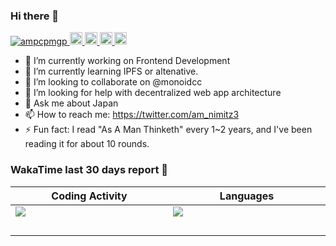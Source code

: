 ### Hi there 👋

<p align="left"> 
  <a href="https://github.com/ampcpmgp/ampcpmgp/">
    <img src="https://komarev.com/ghpvc/?username=ampcpmgp" alt="ampcpmgp" />
  </a>
  <a href="http://twitter.com/am_nimitz3">
    <img height="20" src="https://img.shields.io/twitter/follow/am_nimitz3?label=Twitter&logo=twitter&style=flat" />
  </a>
  <a href="https://github.com/ampcpmgp">
    <img height="20" src="https://img.shields.io/github/followers/ampcpmgp?label=follow&logo=github&style=flat" />
  </a>
  <a href="http://qiita.com/am_nimitz3">
    <img height="20" src="https://qiita-badge.apiapi.app/s/am_nimitz3/posts.svg" />
  </a>
  <//qiita.com/am_nimitz3">
    <img height="20" src="https://qiita-badge.apiapi.app/s/am_nimitz3/contributions.svg" />
  </a>
</p>
  
- 🔭 I’m currently working on Frontend Development
- 🌱 I’m currently learning IPFS or altenative.
- 👯 I’m looking to collaborate on @monoidcc
- 🤔 I’m looking for help with decentralized web app architecture
- 💬 Ask me about Japan
- 📫 How to reach me: https://twitter.com/am_nimitz3 
- ⚡ Fun fact: I read "As A Man Thinketh" every 1~2 years, and I've been reading it for about 10 rounds.

### WakaTime last 30 days report 🐾

| Coding Activity | Languages |
| ----------- | ----------- |
| [![](https://wakatime.com/share/@e3de846b-e0e5-4865-8e40-e25b8e8311fd/0d8a9e83-af50-4d57-b361-84f2fffede59.svg)](https://wakatime.com/share/@e3de846b-e0e5-4865-8e40-e25b8e8311fd/0d8a9e83-af50-4d57-b361-84f2fffede59.svg) | [![](https://wakatime.com/share/@e3de846b-e0e5-4865-8e40-e25b8e8311fd/17130824-5fc9-4cfd-b5a3-0c63a9fdfd03.svg)](https://wakatime.com/share/@e3de846b-e0e5-4865-8e40-e25b8e8311fd/17130824-5fc9-4cfd-b5a3-0c63a9fdfd03.svg) |
| 　　　　　　　　　　 　　　　　　　　　　 　　　　　　　　　　 　　　　　　　　　　 |  　　　　　　　　　　 　　　　　　　　　　 　　　　　　　　　　 　　　　　　　　　　  |
